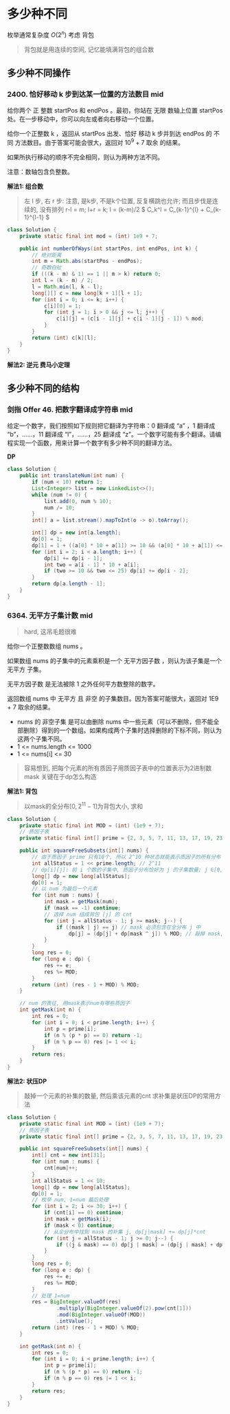 # 多少种不同

枚举通常复杂度 $O(2^n)$
考虑 背包
> 背包就是用连续的空间, 记忆能填满背包的组合数

## 多少种不同操作

### 2400. 恰好移动 k 步到达某一位置的方法数目 mid

给你两个 正 整数 startPos 和 endPos 。最初，你站在 无限 数轴上位置 startPos 处。在一步移动中，你可以向左或者向右移动一个位置。

给你一个正整数 k ，返回从 startPos 出发、恰好 移动 k 步并到达 endPos 的 不同 方法数目。由于答案可能会很大，返回对 $10^9 + 7$ 取余 的结果。

如果所执行移动的顺序不完全相同，则认为两种方法不同。

注意：数轴包含负整数。

**解法1: 组合数**
> 左 l 步, 右 r 步: 注意, 是k步, 不是k个位置, 反复横跳也允许; 而且步伐是连续的, 没有排列
> r-l = m;
> l+r = k;
> l = (k-m)/2
> $ C_k^l = C_{k-1}^{l} + C_{k-1}^{l-1} $

```java
class Solution {
    private static final int mod = (int) 1e9 + 7;

    public int numberOfWays(int startPos, int endPos, int k) {
        // 绝对距离
        int m = Math.abs(startPos - endPos);
        // 奇数白扯 
        if (((k - m) & 1) == 1 || m > k) return 0;
        int l = (k - m) / 2;
        l = Math.min(l, k - l);
        long[][] c = new long[k + 1][l + 1];
        for (int i = 0; i <= k; i++) {
            c[i][0] = 1;
            for (int j = 1; i > 0 && j <= l; j++) {
                c[i][j] = (c[i - 1][j] + c[i - 1][j - 1]) % mod;
            }
        }
        return (int) c[k][l];
    }
}
```

**解法2: 逆元 费马小定理**

## 多少种不同的结构


### 剑指 Offer 46. 把数字翻译成字符串 mid

给定一个数字，我们按照如下规则把它翻译为字符串：0 翻译成 “a” ，1 翻译成 “b”，……，11 翻译成 “l”，……，25 翻译成 “z”。一个数字可能有多个翻译。请编程实现一个函数，用来计算一个数字有多少种不同的翻译方法。

**DP**

```java
class Solution {
    public int translateNum(int num) {
        if (num < 10) return 1;
        List<Integer> list = new LinkedList<>();
        while (num != 0) {
            list.add(0, num % 10);
            num /= 10;
        }
        int[] a = list.stream().mapToInt(o -> o).toArray();

        int[] dp = new int[a.length];
        dp[0] = 1;
        dp[1] = 1 + ((a[0] * 10 + a[1]) >= 10 && (a[0] * 10 + a[1]) <= 25 ? 1 : 0);
        for (int i = 2; i < a.length; i++) {
            dp[i] += dp[i - 1];
            int two = a[i - 1] * 10 + a[i];
            if (two >= 10 && two <= 25) dp[i] += dp[i - 2];
        }
        return dp[a.length - 1];
    }
}
```

### 6364. 无平方子集计数 mid

> hard, 这吊毛题很难

给你一个正整数数组 nums 。

如果数组 nums 的子集中的元素乘积是一个 无平方因子数 ，则认为该子集是一个 无平方 子集。

无平方因子数 是无法被除 1 之外任何平方数整除的数字。

返回数组 nums 中 无平方 且 非空 的子集数目。因为答案可能很大，返回对 1E9 + 7 取余的结果。

- nums 的 非空子集 是可以由删除 nums 中一些元素（可以不删除，但不能全部删除）得到的一个数组。如果构成两个子集时选择删除的下标不同，则认为这两个子集不同。
- 1 <= nums.length <= 1000
- 1 <= nums[i] <= 30

> 容易想到, 把每个元素的所有质因子用质因子表中的位置表示为2进制数mask
> 关键在于dp怎么构造

**解法1: 背包**
> 以mask的全分布$[0, 2^{11}-1]$为背包大小, 求和

```java
class Solution {
    private static final int MOD = (int) (1e9 + 7);
    // 质因子表
    private static final int[] prime = {2, 3, 5, 7, 11, 13, 17, 19, 23, 29};

    public int squareFreeSubsets(int[] nums) {
        // 由于质因子 prime 只有10个, 所以 2^10 种状态就能表示质因子的所有分布
        int allStatus = 1 << prime.length; // 2^11
        // dp[i][j]: 前 i 个数的子集中, 质因子分布恰好为 j 的子集数量; j ∈[0, 2^11-1]
        long[] dp = new long[allStatus];
        dp[0] = 1;
        // 以 num 为最后一个元素
        for (int num : nums) {
            int mask = getMask(num);
            if (mask == -1) continue;
            // 选择 num 组成背包 [j] 的 cnt
            for (int j = allStatus - 1; j >= mask; j--) {
                if ((mask | j) == j) // mask 必须包含在全分布 j 中
                    dp[j] = (dp[j] + dp[mask ^ j]) % MOD; // 敲掉 mask, 获得补集
            }
        }
        long res = 0;
        for (long e : dp) {
            res += e;
            res %= MOD;
        }
        return (int) (res - 1 + MOD) % MOD;
    }

    // num 的表征, 用mask表示num有哪些质因子
    int getMask(int n) {
        int res = 0;
        for (int i = 0; i < prime.length; i++) {
            int p = prime[i];
            if (n % (p * p) == 0) return -1;
            if (n % p == 0) res |= 1 << i;
        }
        return res;
    }
}

```

**解法2: 状压DP**
> 敲掉一个元素的补集的数量, 然后乘该元素的cnt
> 求补集是状压DP的常用方法

```java
class Solution {
    private static final int MOD = (int) (1e9 + 7);
    // 质因子表
    private static final int[] prime = {2, 3, 5, 7, 11, 13, 17, 19, 23, 29};

    public int squareFreeSubsets(int[] nums) {
        int[] cnt = new int[31];
        for (int num : nums) {
            cnt[num]++;
        }
        int allStatus = 1 << 10;
        long[] dp = new long[allStatus];
        dp[0] = 1;
        // 枚举 num, 1=num 最后处理
        for (int i = 2; i <= 30; i++) {
            if (cnt[i] == 0) continue;
            int mask = getMask(i);
            if (mask < 0) continue;
            // 从全分布中找到 mask 的补集 j, dp[j|mask] += dp[j]*cnt
            for (int j = allStatus - 1; j >= 0; j--) {
                if ((j & mask) == 0) dp[j | mask] = (dp[j | mask] + dp[j] * cnt[i]) % MOD;
            }
        }
        long res = 0;
        for (long e : dp) {
            res += e;
            res %= MOD;
        }
        // 处理 1=num
        res = BigInteger.valueOf(res)
                .multiply(BigInteger.valueOf(2).pow(cnt[1]))
                .mod(BigInteger.valueOf(MOD))
                .intValue();
        return (int) (res - 1 + MOD) % MOD;
    }

    int getMask(int n) {
        int res = 0;
        for (int i = 0; i < prime.length; i++) {
            int p = prime[i];
            if (n % (p * p) == 0) return -1;
            if (n % p == 0) res |= 1 << i;
        }
        return res;
    }
}
```